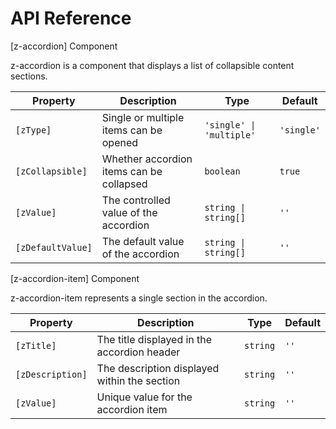 # API Reference

<span class="api-component">[z-accordion] Component</span>

z-accordion is a component that displays a list of collapsible content sections.

| Property          | Description                              | Type                     | Default    |
| ----------------- | ---------------------------------------- | ------------------------ | ---------- |
| `[zType]`         | Single or multiple items can be opened   | `'single' \| 'multiple'` | `'single'` |
| `[zCollapsible]`  | Whether accordion items can be collapsed | `boolean`                | `true`     |
| `[zValue]`        | The controlled value of the accordion    | `string \| string[]`     | `''`       |
| `[zDefaultValue]` | The default value of the accordion       | `string \| string[]`     | `''`       |

<span class="api-component">[z-accordion-item] Component</span>

z-accordion-item represents a single section in the accordion.

| Property         | Description                                  | Type     | Default |
| ---------------- | -------------------------------------------- | -------- | ------- |
| `[zTitle]`       | The title displayed in the accordion header  | `string` | `''`    |
| `[zDescription]` | The description displayed within the section | `string` | `''`    |
| `[zValue]`       | Unique value for the accordion item          | `string` | `''`    |
